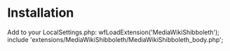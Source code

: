 # Installation
Add to your LocalSettings.php:
wfLoadExtension('MediaWikiShibboleth');
include 'extensions/MediaWikiShibboleth/MediaWikiShibboleth_body.php';